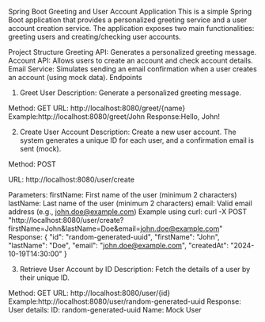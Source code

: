 Spring Boot Greeting and User Account Application
This is a simple Spring Boot application that provides a personalized greeting service and a user account creation service. The application exposes two main functionalities: greeting users and creating/checking user accounts.

Project Structure
Greeting API: Generates a personalized greeting message.
Account API: Allows users to create an account and check account details.
Email Service: Simulates sending an email confirmation when a user creates an account (using mock data).
Endpoints
1. Greet User
   Description: Generate a personalized greeting message.

Method: GET
URL: http://localhost:8080/greet/{name}
Example:http://localhost:8080/greet/John
Response:Hello, John!


2. Create User Account
   Description: Create a new user account. The system generates a unique ID for each user, and a confirmation email is sent (mock).

Method: POST

URL: http://localhost:8080/user/create

Parameters:
firstName: First name of the user (minimum 2 characters)
lastName: Last name of the user (minimum 2 characters)
email: Valid email address (e.g., john.doe@example.com)
Example using curl: curl -X POST "http://localhost:8080/user/create?firstName=John&lastName=Doe&email=john.doe@example.com"
Response:
{
"id": "random-generated-uuid",
"firstName": "John",
"lastName": "Doe",
"email": "john.doe@example.com",
"createdAt": "2024-10-19T14:30:00"
}

3. Retrieve User Account by ID
   Description: Fetch the details of a user by their unique ID.

Method: GET
URL: http://localhost:8080/user/{id}
Example:http://localhost:8080/user/random-generated-uuid
Response:
User details:
ID: random-generated-uuid
Name: Mock User

